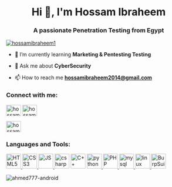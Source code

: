 <h1 align="center">Hi 👋, I'm Hossam Ibraheem</h1>
<h3 align="center">A passionate Penetration Testing from Egypt</h3>

<p align="left"> <a href="https://twitter.com/hossamibraheem1" target="blank"><img src="https://img.shields.io/twitter/follow/hossamibraheem1?logo=twitter&style=for-the-badge" alt="hossamibraheem1" /></a> </p>

- 🌱 I’m currently learning **Marketing & Pentesting Testing**

- 💬 Ask me about **CyberSecurity**

- 📫 How to reach me **hossamibraheem2014@gmail.com**

<h3 align="left">Connect with me:</h3>
<p align="left">
<a href="https://twitter.com/hossamibraheem1" target="blank">
<img align="center" src="https://cdn.jsdelivr.net/npm/simple-icons@3.0.1/icons/twitter.svg" alt="hossamibraheem1" height="30" width="40" /></a>

<a href="https://linkedin.com/in/hossamibraheem" target="blank">
<img align="center" src="https://cdn.jsdelivr.net/npm/simple-icons@3.0.1/icons/linkedin.svg" alt="hossamibraheem" height="30" width="40" /></a>

<a href="https://fb.com/hossamibraheem333" target="blank"><img align="center" src="https://cdn.jsdelivr.net/npm/simple-icons@3.0.1/icons/facebook.svg" alt="hossamibraheem333" height="30" width="40" /></a>
</p>

<h3 align="left">Languages and Tools:</h3>
<p align="left">

<a href="https://www.w3schools.com/html/" target="_blank"> 
<img src="https://upload.wikimedia.org/wikipedia/commons/6/61/HTML5_logo_and_wordmark.svg" alt="HTML5" width="40" height="40"/> </a>

<a href="https://www.w3schools.com/css/" target="_blank"> 
<img src="https://upload.wikimedia.org/wikipedia/commons/d/d5/CSS3_logo_and_wordmark.svg" alt="CSS3" width="40" height="40"/> </a>

<a href="https://www.w3schools.com/js/" target="_blank"> 
<img src="https://upload.wikimedia.org/wikipedia/commons/9/99/Unofficial_JavaScript_logo_2.svg" alt="JS" width="40" height="40"/> </a>

<a href="https://www.w3schools.com/cs/" target="_blank">
<img src="https://upload.wikimedia.org/wikipedia/commons/7/7a/C_Sharp_logo.svg" alt="csharp" width="40" height="40"/></a>

<a href="https://www.w3schools.com/cpp/" target="_blank">
<img src="https://upload.wikimedia.org/wikipedia/commons/1/18/ISO_C++_Logo.svg" alt="C++" width="40" height="40"/></a>


<a href="https://www.python.org" target="_blank"> 
<img src="https://upload.wikimedia.org/wikipedia/commons/c/c3/Python-logo-notext.svg" alt="python" width="40" height="40"/> </a>

<a href="https://www.php.net/" target="_blank"> 
<img src="https://upload.wikimedia.org/wikipedia/commons/2/27/PHP-logo.svg" alt="PHP" width="40" height="40"/> </a>

<a href="https://www.mysql.com/" target="_blank">
<img src="https://www.vectorlogo.zone/logos/mysql/mysql-official.svg" alt="mysql" width="40" height="40"/> </a>

<a href="https://www.linux.org/" target="_blank"> 
<img src="https://upload.wikimedia.org/wikipedia/commons/3/35/Tux.svg" alt="linux" width="40" height="40"/> </a>

<a href="https://portswigger.net/burp" target="_blank"> 
<img src="https://ccweb.imgix.net/https%3A%2F%2Fccweb.imgix.net%2Fhttps%253A%252F%252Fd3f1iyfxxz8i1e.cloudfront.net%252Fcourses%252Fcourse_image%252F44943d3709b4.jpg%3Fauto%3Dformat%26cs%3Dstrip%26fit%3D%26h%3D710%26ixlib%3Dphp-3.3.0%26w%3D400%26s%3Dc2d419660e0e4a5d859534f83dd71445?auto=format&ixlib=php-3.3.0&s=4ae8c8d29ca07d63258a7df93e7954fd" alt="BurpSuite" width="40" height="40"/> </a>

</p>

<p><img align="center" src="https://github-readme-stats.vercel.app/api/top-langs?username=hossamibraheem333&show_icons=true&locale=en&layout=compact" alt="ahmed777-android" /></p>
